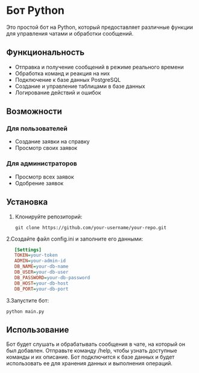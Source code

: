 # Бот Python

Это простой бот на Python, который предоставляет различные функции для управления чатами и обработки сообщений.

## Функциональность

- Отправка и получение сообщений в режиме реального времени
- Обработка команд и реакция на них
- Подключение к базе данных PostgreSQL
- Создание и управление таблицами в базе данных
- Логирование действий и ошибок

## Возможности

### Для пользователей

- Создание заявки на справку
- Просмотр своих заявок

### Для администраторов

- Просмотр всех заявок
- Одобрение заявок
## Установка

1. Клонируйте репозиторий:

   ```shell
   git clone https://github.com/your-username/your-repo.git
   ```
   
2.Создайте файл config.ini и заполните его данными:

   ```ini
      [Settings]
      TOKEN=your-token
      ADMIN=your-admin-id
      DB_NAME=your-db-name
      DB_USER=your-db-user
      DB_PASSWORD=your-db-password
      DB_HOST=your-db-host
      DB_PORT=your-db-port
   ```
   
3.Запустите бот:

   ```shell
   python main.py
   ```
   
## Использование
Бот будет слушать и обрабатывать сообщения в чате, на который он был добавлен.
Отправьте команду /help, чтобы узнать доступные команды и их описание.
Бот подключится к базе данных и будет использовать ее для хранения данных и выполнения операций.
